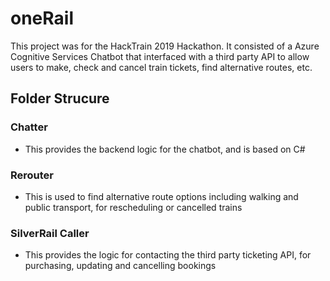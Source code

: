 # oneRail

This project was for the HackTrain 2019 Hackathon. It consisted of a Azure Cognitive Services Chatbot that interfaced with a third party API to allow users to make, check and cancel train tickets, find alternative routes, etc.

## Folder Strucure

### Chatter

- This provides the backend logic for the chatbot, and is based on C#

### Rerouter

- This is used to find alternative route options including walking and public transport, for rescheduling or cancelled trains

### SilverRail Caller

- This provides the logic for contacting the third party ticketing API, for purchasing, updating and cancelling bookings
